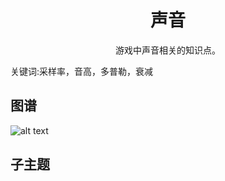 <h1 align="center">声音</h1>
<p align="center">游戏中声音相关的知识点。</p>
<p">关键词:采样率，音高，多普勒，衰减</p>

## 图谱
![alt text](https://github.com/gonglei007/GameDevMind/blob/main/exports/1.1.4.声音.png?raw=true)

## 子主题
